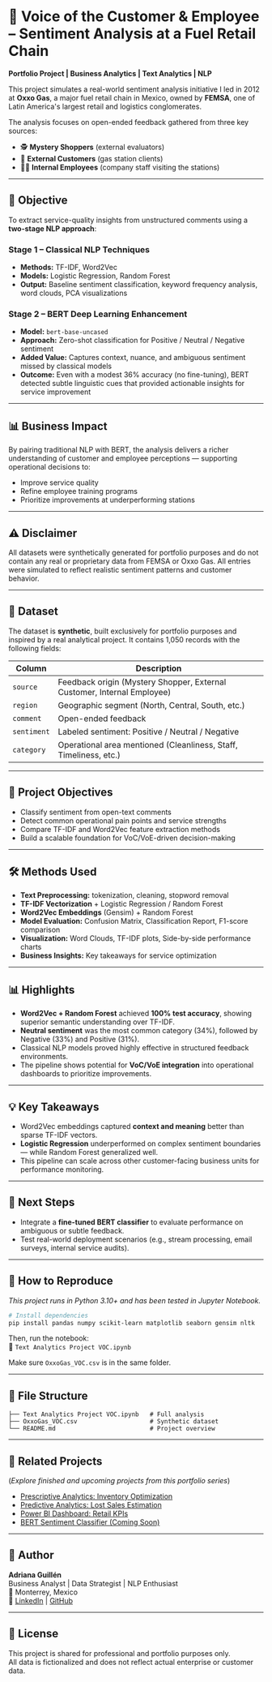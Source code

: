# 💬 Voice of the Customer & Employee – Sentiment Analysis at a Fuel Retail Chain

**Portfolio Project | Business Analytics | Text Analytics | NLP**

This project simulates a real-world sentiment analysis initiative I led in 2012 at **Oxxo Gas**, a major fuel retail chain in Mexico, owned by **FEMSA**, one of Latin America's largest retail and logistics conglomerates.

The analysis focuses on open-ended feedback gathered from three key sources:  

- 🕵 **Mystery Shoppers** (external evaluators)  
- 🛒 **External Customers** (gas station clients)  
- 👩‍💼 **Internal Employees** (company staff visiting the stations)  

---

## 🎯 Objective
To extract service-quality insights from unstructured comments using a **two-stage NLP approach**:

### **Stage 1 – Classical NLP Techniques**
- **Methods:** TF-IDF, Word2Vec  
- **Models:** Logistic Regression, Random Forest  
- **Output:** Baseline sentiment classification, keyword frequency analysis, word clouds, PCA visualizations

### **Stage 2 – BERT Deep Learning Enhancement**
- **Model:** `bert-base-uncased`  
- **Approach:** Zero-shot classification for Positive / Neutral / Negative sentiment  
- **Added Value:** Captures context, nuance, and ambiguous sentiment missed by classical models  
- **Outcome:** Even with a modest 36% accuracy (no fine-tuning), BERT detected subtle linguistic cues that provided actionable insights for service improvement

---

## 📊 Business Impact
By pairing traditional NLP with BERT, the analysis delivers a richer understanding of customer and employee perceptions — supporting operational decisions to:
- Improve service quality  
- Refine employee training programs  
- Prioritize improvements at underperforming stations  

---

## ⚠️ Disclaimer
All datasets were synthetically generated for portfolio purposes and do not contain any real or proprietary data from FEMSA or Oxxo Gas. All entries were simulated to reflect realistic sentiment patterns and customer behavior.


---

## 📁 Dataset

The dataset is **synthetic**, built exclusively for portfolio purposes and inspired by a real analytical project. It contains 1,050 records with the following fields:

| Column     | Description |
|------------|-------------|
| `source`   | Feedback origin (Mystery Shopper, External Customer, Internal Employee) |
| `region`   | Geographic segment (North, Central, South, etc.) |
| `comment`  | Open-ended feedback |
| `sentiment`| Labeled sentiment: Positive / Neutral / Negative |
| `category` | Operational area mentioned (Cleanliness, Staff, Timeliness, etc.) |

---

## 🧠 Project Objectives

- Classify sentiment from open-text comments
- Detect common operational pain points and service strengths
- Compare TF-IDF and Word2Vec feature extraction methods
- Build a scalable foundation for VoC/VoE-driven decision-making

---

## 🛠️ Methods Used

- **Text Preprocessing:** tokenization, cleaning, stopword removal
- **TF-IDF Vectorization** + Logistic Regression / Random Forest
- **Word2Vec Embeddings** (Gensim) + Random Forest
- **Model Evaluation:** Confusion Matrix, Classification Report, F1-score comparison
- **Visualization:** Word Clouds, TF-IDF plots, Side-by-side performance charts
- **Business Insights:** Key takeaways for service optimization

---

## 📊 Highlights

- **Word2Vec + Random Forest** achieved **100% test accuracy**, showing superior semantic understanding over TF-IDF.
- **Neutral sentiment** was the most common category (34%), followed by Negative (33%) and Positive (31%).
- Classical NLP models proved highly effective in structured feedback environments.
- The pipeline shows potential for **VoC/VoE integration** into operational dashboards to prioritize improvements.

---

## 💡 Key Takeaways

- Word2Vec embeddings captured **context and meaning** better than sparse TF-IDF vectors.
- **Logistic Regression** underperformed on complex sentiment boundaries — while Random Forest generalized well.
- This pipeline can scale across other customer-facing business units for performance monitoring.

---

## 🔄 Next Steps

- Integrate a **fine-tuned BERT classifier** to evaluate performance on ambiguous or subtle feedback.
- Test real-world deployment scenarios (e.g., stream processing, email surveys, internal service audits).

---

## 🚀 How to Reproduce
*This project runs in Python 3.10+ and has been tested in Jupyter Notebook.*


```bash
# Install dependencies
pip install pandas numpy scikit-learn matplotlib seaborn gensim nltk
```

Then, run the notebook:  
📄 `Text Analytics Project VOC.ipynb`

Make sure `OxxoGas_VOC.csv` is in the same folder.

---

## 📂 File Structure

```
├── Text Analytics Project VOC.ipynb   # Full analysis
├── OxxoGas_VOC.csv                    # Synthetic dataset
└── README.md                          # Project overview
```

---

## 🔗 Related Projects
(*Explore finished and upcoming projects from this portfolio series*)

- [Prescriptive Analytics: Inventory Optimization](#)
- [Predictive Analytics: Lost Sales Estimation](#)
- [Power BI Dashboard: Retail KPIs](#)
- [BERT Sentiment Classifier (Coming Soon)](#)

---

## 👤 Author

**Adriana Guillén**  
Business Analyst | Data Strategist | NLP Enthusiast  
📍 Monterrey, Mexico  
🔗 [LinkedIn](#) | [GitHub](#)

---

## 📢 License

This project is shared for professional and portfolio purposes only.  
All data is fictionalized and does not reflect actual enterprise or customer data.
